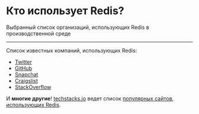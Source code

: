 # Кто использует Redis?

Выбранный список организаций, использующих Redis в производственной среде

---

Список известных компаний, использующих Redis:

* [Twitter](https://www.infoq.com/presentations/Real-Time-Delivery-Twitter)
* [GitHub](https://github.com/blog/530-how-we-made-github-fast)
* [Snapchat](https://twitter.com/robustcloud/status/448503100056535040)
* [Craigslist](https://blog.zawodny.com/2011/02/26/redis-sharding-at-craigslist/)
* [StackOverflow](https://meta.stackoverflow.com/questions/69164/does-stackoverflow-use-caching-and-if-so-how/69172)

И **многие другие**! [techstacks.io](https://techstacks.io) ведет список [популярных сайтов, использующих Redis](https://techstacks.io/tech/redis).

